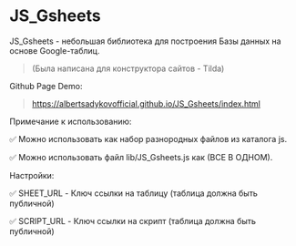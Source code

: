 # JS_Gsheets

JS_Gsheets - небольшая библиотека для построения Базы данных на основе Google-таблиц.

> (Была написана для конструктора сайтов - Tilda)

Github Page Demo:

> https://albertsadykovofficial.github.io/JS_Gsheets/index.html

Примечание к использованию:
  
:white_check_mark: Можно использовать как набор разнородных файлов из каталога js.

:white_check_mark: Можно использовать файл lib/JS_Gsheets.js как (ВСЕ В ОДНОМ).

Настройки:
    
:white_check_mark: SHEET_URL - Ключ ссылки на таблицу (таблица должна быть публичной)

:white_check_mark: SCRIPT_URL - Ключ ссылки на скрипт (таблица должна быть публичной)